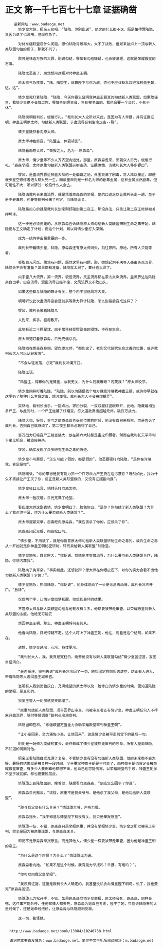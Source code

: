 # 正文 第一千七百七十七章 证据确凿
        最新网址：www.badaoge.net
          情少皇大惊，狈亲王怒喝，“陆隐，你别乱说”，他之前什么都不说，既是怕得罪陆隐，又因为说了也没用，但现在急了。
      
          对付东疆联盟没什么问题，哪怕陆隐背景再大，大不了战败，但如果被扣上一顶与新人类联盟勾结的帽子，那就不同了。
      
          那可是株连万族的大罪，别说勾结，哪怕有勾结嫌疑，也会被清理，这就是荣耀殿堂的态度。
      
          陆隐太恶毒了，居然想用这招对付神蛊王朝。
      
          原太师气急咳嗽，“陆，陆盟主，就算陛下与你为敌，你也不应该胡乱栽赃我神蛊王朝，这，这”。
      
          情少皇死盯着陆隐，“陆隐，今天你要么证明我神蛊王朝真的勾结新人类联盟，如果敢诬告，我情少皇绝不会放过你，哪怕告到理事会，告到禅老面前，我也会要一个交代，不死不休”。
      
          陆隐面朝裁判长，缓缓行礼，“裁判长大人之所以来此，是因为有人举报，并有证据证明，神蛊王朝原太师，勾结新人类联盟，于蛊流界研制生命之毒--殇”。
      
          情少皇陡然看向原太师。
      
          原太师神色巨变，“陆盟主，休要胡言”。
      
          陆隐看向原太师，“举报之人，名为--原淼淼”。
      
          原太师，情少皇等不少人齐齐望向远处，那里，原淼淼走来，面朝众人目光，缓缓行礼，“淼淼举报，太师原重勾结新人类联盟研制毒药，证据确凿，请裁判长大人移步锣凹”。
      
          锣凹，是蛊流界靠近神蛊大陆的一处偏僻之地，外围充满了剧毒，常人难以接近，即便漫步星空修炼者进入都九死一生，而最里面则是一种名为锣的剧毒金属，这种金属虽然剧毒，但可用性不大，所以锣凹一般没什么人会去。
      
          陆隐请裁判长来蛊流界，就是凭着原淼淼的举报，她的口述足以让裁判长走一趟，至于是不是真的，也要等裁判长来了判定，与陆隐无关。
      
          陆隐最担心的就是裁判长到来刚好碰到第二夜王，那没办法，只能让第二夜王继续被关押坤泽。
      
          这一步是必须要走的，从原淼淼告诉陆隐原太师勾结新人类联盟研制生命之毒开始，陆隐便与王文确定了计划，而这个计划，可以将情少皇打入深渊。
      
          成为一统内宇宙最重要的一步。
      
          裁判长带着情少皇，陆隐，原淼淼还有原太师消失，前往锣凹，原地，所有人只能等着。
      
          香脂目光闪烁，果然有问题，既然这里有问题，那，她想起刘千决等人袭击炎岚流界，陆隐会不会有准备？如果都有准备，陆隐就太狠了，算计也太深了。
      
          内宇宙八大流界，第一流界，驭兽流界，灵玺流界都在袭击炎岚流界，蛊流界这边陆隐亲自出手，白夜流界，混乱流界已经半废，文风流界又不敢出头。
      
          如果这些都与陆隐的算计有关，整个内宇宙格局将大变。
      
          明明听说此次蛊流界宴会是剑宗等势力算计陆隐，怎么到最后变成这样了？
      
          锣凹，裁判长带着陆隐几
      
          人到来，挥手，剧毒散开。
      
          此地有近二十颗星球，由于常年经受锣剧毒的侵蚀，不存在生命。
      
          原太师死盯着原淼淼，目光充满杀机。
      
          陆隐挡在原淼淼身侧，望向原太师，“都到这了，老实交代研究生命之毒的位置，或许裁判长大人可以从轻发落”。
      
          “不会从轻发落，必死”裁判长冷漠开口。
      
          陆隐无语。
      
          “陆盟主，得罪你的是情皇，与我无关，为什么找我麻烦？污蔑我？”原太师咬牙。
      
          情少皇同样盯着陆隐，“陆隐，别以为随便找个地方就能污蔑我神蛊王朝，或许你早就在这里扔了那种什么生命之毒，想污蔑我，裁判长大人不会被你糊弄”。
      
          突然地，裁判长出手，一指点出，锣凹分裂，一双双猩红竖眼睁开，此地，隐藏着相当多尸王，与此同时，一个尸王施展了红瞳变，符文道数直接超越元师，破百万战力。
      
          陆隐大惊，好险，幸亏之前原淼淼告诉他位置的时候，他没有自己来探索，而是告诉了裁判长，否则自己就麻烦了，第二夜王都未必救得了自己。
      
          百万战力红瞳变尸王相当强大，放在第六大陆都是宙之印照者，然而在裁判长天平审判下毫无机会，被直接抹杀。
      
          锣凹，确实发现了众多研究生命之毒的痕迹。
      
          情少皇不可置信，“怎么可能？假的，都是假的”，他恶狠狠盯向陆隐，“是你在污蔑我，肯定是你”。
      
          陆隐嘲讽，“你的意思是我有能力抓一个百万战力尸王扔在这污蔑你？既然如此，我为什么不直接让尸王灭了你，反正是新人类联盟做的，又没有证据指向我”。
      
          情少皇哑口无言，他转头盯向原太师。
      
          原太师一脸灰暗，目光充满了绝望。
      
          看到原太师这副表情，情少皇明白了，脸色惨白，“是你？你勾结了新人类联盟？为什么？我对你不薄，你为什么要勾结新人类联盟？”。
      
          原太师握紧双拳，怨毒瞪向原淼淼，“我应该杀了你的，应该杀了你”。
      
          原淼淼闭起双眼，彻底松口气。
      
          “情少皇，不用装了，就是你授意原太师勾结新人类联盟研制生命之毒的，或许生命之毒从一开始就是你神蛊王朝秘密研制，转而卖给新人类联盟”陆隐道。
      
          情少皇怒吼，目光瞪大，“你胡说，我情家主宰蛊流界，为什么要与新人类联盟合作，陆隐，你想污蔑我”。
      
          陆隐掏了掏耳朵，“事实如此，还想狡辩？原太师在你眼皮底下，以你的实力会看不出他勾结新人类联盟？少装了”。
      
          情少皇怒急，抓向陆隐，“你胡说”，他身体刚动了一步便无法再动弹，裁判长冷声开口，“放肆”。
      
          仅仅两个字，让情少皇如梦初醒，他想到最坏的结果。
      
          不管原太师与新人类联盟勾结与他有没有关系，他都要被带走审查，以荣耀殿堂对新人类联盟的态度，他绝无可能安
      
          然回神蛊王朝，那么，神蛊王朝将何去何从。
      
          他看向陆隐，目光惊疑不定，这个人盯上了神蛊王朝，他在，尚且是这个结局，如果不在。
      
          越想，情少皇越冷，心冷，身体更冷。
      
          “裁判长大人，我，我真是冤枉的，晚辈绝没有与新人类联盟勾结”情少皇苦涩道，妄图自证清白。
      
          “是否冤枉，审判再说”裁判长冷冷回了一句，随后固定锣凹周边虚空，防止有人进入，带着陆隐等人返回蛊王城帝宫。
      
          当所有人看到面色灰白，充满绝望的原太师以及一脸惨白的情少皇的时候，便知道陆隐的举报，是真实的。
      
          狈亲王等人一刹那感觉天都塌了。
      
          “原重勾结新人类联盟，现带回界山审查，同被审查者还有情少皇，神蛊王朝任何人不得离开蛊流界，随时等候调查”裁判长冷漠宣判。
      
          陆隐当即应和，“东疆联盟定当全力协助荣耀殿堂审判神蛊王朝”。
      
          “让小圣回来，全力辅佐小圣，让他回来”，这是情少皇被带走前留下的最后一句。
      
          明明是一场修为突破的宴会，最终却成了情少皇被抓走审判的序章，所有人望向陆隐，不知道如何面对他。
      
          狈亲王看陆隐目光充满了复杂，不管情少皇有没有勾结新人类联盟，他的未来都不会太好，最好的结果就是被关押一段时间，至于重掌神蛊王朝是不可能了，而神蛊王朝也肯定会被荣耀殿堂审查，有多少人要倒霉他都想不出，他自己也可能倒霉，以荣耀殿堂的手段，神蛊王朝虽不至于被瓦解，却也要要脱层皮。
      
          情珑珑走到陆隐面前，瞪着他，随后看向原淼淼，“到底怎么回事？你说”。
      
          原淼淼目光黯淡，“珑珑，原重不是我亲爷爷，是他杀了我父母，是他勾结新人类联盟”。
      
          “那与我父皇有什么关系？”情珑珑大喊，声嘶力竭。
      
          原淼淼摇头，“我不知道与情皇陛下有没有关，我只是举报原重”。
      
          情珑珑一怔，不错，原淼淼只是举报原重，并没有举报情少皇，情少皇之所以被带走审判，完全是因为被原重连累，与原淼淼无关。
      
          即便不是原淼淼举报原重，而是其他人，情少皇一样要被带走审查，因为他是神蛊王朝的帝王。
      
          “为什么是这个时候？为什么？”情珑珑无力道。
      
          原淼淼看向她，“如果不是这个时候，我有能力举报吗？举报，有用吗？”。
      
          “你可以向我父皇举报”。
      
          “我没有证据，证据是裁判长大人确定的，我甚至没机会向情皇陛下明说，说了，我也要死“原淼淼苦涩。
      
          情珑珑无力松开手，不错，如果原淼淼向情少皇举报，原太师会死，原淼淼，同样会死，这件事不能外传，任何知情人都要死，原淼淼为她自己考虑，怪不了她，只能说陆隐来的太是时候了，还是她牵线搭桥，让原淼淼与陆隐顺利见面。
      
          这一切，都怪她。
      
      
      http://www.badaoge.net/book/13084/18246738.html
      
      请记住本书首发域名：www.badaoge.net。笔尖中文手机版阅读网址：m.badaoge.net